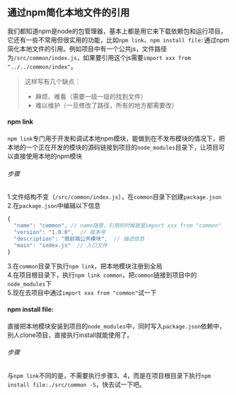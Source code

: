 ## 通过npm简化本地文件的引用
我们都知道npm是node的包管理器，基本上都是用它来下载依赖包和运行项目，它还有一些不常用但很实用的功能，比如`npm link`、`npm install file:`通过npm简化本地文件的引用。例如项目中有一个公共js，文件路径为`/src/common/index.js`，如果要引用这个js需要`import xxx from "../../common/index"`。  
> 这样写有几个缺点：  
>+ 麻烦、难看（需要一级一级的找到文件）
>+ 难以维护（一旦修改了路径，所有的地方都需要改）  

#### npm link
`npm link`专门用于开发和调试本地npm模块，能做到在不发布模块的情况下，把本地的一个正在开发的模块的源码链接到项目的`node_modules`目录下，让项目可以直接使用本地的npm模块
###### 步骤
1.文件结构不变（`/src/common/index.js`），在`common`目录下创建`package.json`  
2.在`package.json`中编辑以下信息
``` js
{
  "name": "common", // name随意，引用的时候就是import xxx from "common"
  "version": "1.0.0",  // 版本号
  "description": "微前端公共模块",  // 描述信息
  "main": "index.js"  // 入口文件
}
```  
3.在`common`目录下执行`npm link`，把本地模块注册到全局  
4.在项目根目录下，执行`npm link common`，把`common`链接到项目中的`node_modules`下<br>
5.现在去项目中通过`import xxx from "common"`试一下  
#### npm install file:
直接把本地模块安装到项目的`node_modules`中，同时写入`package.json`依赖中，别人clone项目，直接执行install就能使用了。
###### 步骤
与`npm link`不同的是，不需要执行步骤3、4，而是在项目根目录下执行`npm install file:./src/common -S`，快去试一下吧。
